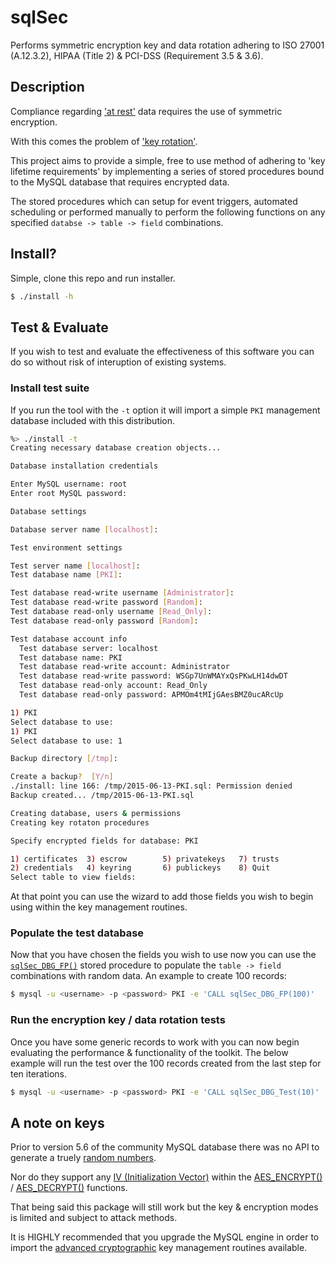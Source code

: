 # sqlSec #
Performs symmetric encryption key and data rotation adhering to ISO 27001
(A.12.3.2), HIPAA (Title 2) & PCI-DSS (Requirement 3.5 & 3.6).

## Description ##
Compliance regarding ['at rest'](http://www.slideshare.net/SISAInfosec/key-management-techniques-sisa-presentation-at-ges-conference)
data requires the use of symmetric encryption.

With this comes the problem of ['key rotation'](http://www.secureconsulting.net/2008/03/the_key_management_lifecycle_1.html).

This project aims to provide a simple, free to use method of adhering to 'key
lifetime requirements' by implementing a series of stored procedures bound to
the MySQL database that requires encrypted data.

The stored procedures which can setup for event triggers, automated scheduling
or performed manually to perform the following functions on any specified
`databse -> table -> field` combinations.

## Install? ##
Simple, clone this repo and run installer.

```sh
$ ./install -h
```

## Test & Evaluate ##
If you wish to test and evaluate the effectiveness of this software you can do
so without risk of interuption of existing systems.

### Install test suite ###
If you run the tool with the `-t` option it will import a simple `PKI` management
database included with this distribution.

```sh
%> ./install -t
Creating necessary database creation objects...

Database installation credentials

Enter MySQL username: root
Enter root MySQL password: 

Database settings

Database server name [localhost]: 

Test environment settings

Test server name [localhost]: 
Test database name [PKI]: 

Test database read-write username [Administrator]: 
Test database read-write password [Random]: 
Test database read-only username [Read_Only]: 
Test database read-only password [Random]: 

Test database account info
  Test database server: localhost
  Test database name: PKI
  Test database read-write account: Administrator
  Test database read-write password: WSGp7UnWMAYxQsPKwLH14dwDT
  Test database read-only account: Read_Only
  Test database read-only password: APMOm4tMIjGAesBMZ0ucARcUp

1) PKI
Select database to use: 
1) PKI
Select database to use: 1

Backup directory [/tmp]: 

Create a backup?  [Y/n] 
./install: line 166: /tmp/2015-06-13-PKI.sql: Permission denied
Backup created... /tmp/2015-06-13-PKI.sql

Creating database, users & permissions
Creating key rotaton procedures

Specify encrypted fields for database: PKI

1) certificates  3) escrow        5) privatekeys   7) trusts
2) credentials   4) keyring       6) publickeys    8) Quit
Select table to view fields: 
```

At that point you can use the wizard to add those fields you wish to begin
using within the key management routines.

### Populate the test database ###
Now that you have chosen the fields you wish to use now you can use the
[`sqlSec_DBG_FP()`](https://github.com/jas-/sqlSec/blob/master/templates/sqlSec-procs.sql#L325-L395)
stored procedure to populate the `table -> field` combinations with random
data. An example to create 100 records:

```sh
$ mysql -u <username> -p <password> PKI -e 'CALL sqlSec_DBG_FP(100)'
```

### Run the encryption key / data rotation tests ###
Once you have some generic records to work with you can now begin evaluating
the performance & functionality of the toolkit. The below example will run
the test over the 100 records created from the last step for ten iterations.

```sh
$ mysql -u <username> -p <password> PKI -e 'CALL sqlSec_DBG_Test(10)'
```

## A note on keys ##
Prior to version 5.6 of the community MySQL database there was no API to 
generate a truely [random numbers](http://dev.mysql.com/doc/refman/5.6/en/encryption-functions.html#function_random-bytes).

Nor do they support any [IV (Initialization
Vector)](http://whatis.techtarget.com/definition/initialization-vector-IV)
within the [AES_ENCRYPT()](https://dev.mysql.com/doc/refman/5.6/en/encryption-functions.html#function_aes-encrypt)
/ [AES_DECRYPT()](https://dev.mysql.com/doc/refman/5.6/en/encryption-functions.html#function_aes-decrypt)
functions.

That being said this package will still work but the key & encryption modes
is limited and subject to attack methods.

It is HIGHLY recommended that you upgrade the MySQL engine in order to import
the [advanced cryptographic](https://dev.mysql.com/doc/refman/5.6/en/server-system-variables.html#sysvar_block_encryption_mode)
key management routines available.